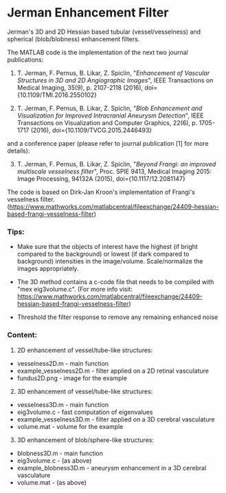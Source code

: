 # Jerman Enhancement Filter
Jerman's 3D and 2D Hessian based tubular (vessel/vesselness) and spherical (blob/blobness) enhancement filters.

The MATLAB code is the implementation of the next two journal publications:

1. T. Jerman, F. Pernus, B. Likar, Z. Spiclin, "*Enhancement of Vascular Structures in 3D and 2D Angiographic Images*", IEEE Transactions on Medical Imaging, 35(9), p. 2107-2118 (2016), doi={10.1109/TMI.2016.2550102}

2. T. Jerman, F. Pernus, B. Likar, Z. Spiclin, "*Blob Enhancement and Visualization for Improved Intracranial Aneurysm Detection*", IEEE Transactions on Visualization and Computer Graphics, 22(6), p. 1705-1717 (2016), doi={10.1109/TVCG.2015.2446493}

and a conference paper (please refer to journal publication [1] for more details):

3. T. Jerman, F. Pernus, B. Likar, Z. Spiclin, "*Beyond Frangi: an improved multiscale vesselness filter*", Proc. SPIE 9413, Medical Imaging 2015: Image Processing, 94132A (2015), doi={10.1117/12.2081147} 

The code is based on Dirk-Jan Kroon's implementation of Frangi's vesselness filter. (https://www.mathworks.com/matlabcentral/fileexchange/24409-hessian-based-frangi-vesselness-filter)

### Tips:

* Make sure that the objects of interest have the highest (if bright compared to the background) or lowest (if dark compared to background) intensities in the image/volume. Scale/normalize the images appropriately.

* The 3D method contains a c-code file that needs to be compiled with "mex eig3volume.c". (For more info visit: https://www.mathworks.com/matlabcentral/fileexchange/24409-hessian-based-frangi-vesselness-filter)

* Threshold the filter response to remove any remaining enhanced noise

### Content:

1. 2D enhancement of vessel/tube-like structures:
 * vesselness2D.m - main function
 * example_vesselness2D.m - filter applied on a 2D retinal vasculature
 * fundus2D.png - image for the example
 
2. 3D enhancement of vessel/tube-like structures:
 * vesselness3D.m - main function
 * eig3volume.c - fast computation of eigenvalues
 * example_vesselness3D.m - filter applied on a 3D cerebral vasculature
 * volume.mat - volume for the example
 
3. 3D enhancement of blob/sphere-like structures:
 * blobness3D.m - main function
 * eig3volume.c - (as above)
 * example_blobness3D.m - aneurysm enhancement in a 3D cerebral vasculature
 * volume.mat - (as above)
  
